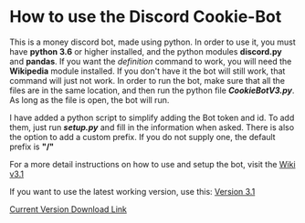 # How to use the Discord Cookie-Bot

This is a money discord bot, made using python. In order to use it, you must have **python 3.6** or higher installed, and the python modules **discord.py** and **pandas**. If you want the *definition* command to work, you will need the **Wikipedia** module installed. If you don't have it the bot will still work, that command will just not work. In order to run the bot, make sure that all the files are in the same location, and then run the python file ***CookieBotV3.py***. As long as the file is open, the bot will run.

I have added a python script to simplify adding the Bot token and id. To add them, just run ***setup.py*** and fill in the information when asked. There is also the option to add a custom prefix. If you do not supply one, the default prefix is **"/"**

For a more detail instructions on how to use and setup the bot, visit the [Wiki v3.1](https://github.com/HyperNebula/Cookie-Bot/wiki/Installation-for-v3)

If you want to use the latest working version, use this: [Version 3.1](https://github.com/HyperNebula/Cookie-Bot/releases/download/v3.1/v3.1-PythonFiles.zip)

[Current Version Download Link](https://github.com/The-Canadians-Friend/Cookie-Bot/archive/master.zip)
